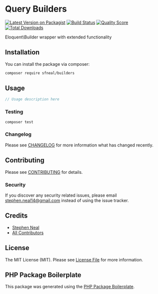 # Query Builders

[![Latest Version on Packagist](https://img.shields.io/packagist/v/sfneal/builders.svg?style=flat-square)](https://packagist.org/packages/sfneal/builders)
[![Build Status](https://img.shields.io/travis/sfneal/builders/master.svg?style=flat-square)](https://travis-ci.org/sfneal/builders)
[![Quality Score](https://img.shields.io/scrutinizer/g/sfneal/builders.svg?style=flat-square)](https://scrutinizer-ci.com/g/sfneal/builders)
[![Total Downloads](https://img.shields.io/packagist/dt/sfneal/builders.svg?style=flat-square)](https://packagist.org/packages/sfneal/builders)

Eloquent\Builder wrapper with extended functionality



## Installation

You can install the package via composer:

```bash
composer require sfneal/builders
```

## Usage

``` php
// Usage description here
```

### Testing

``` bash
composer test
```

### Changelog

Please see [CHANGELOG](CHANGELOG.md) for more information what has changed recently.

## Contributing

Please see [CONTRIBUTING](CONTRIBUTING.md) for details.

### Security

If you discover any security related issues, please email stephen.neal14@gmail.com instead of using the issue tracker.

## Credits

- [Stephen Neal](https://github.com/sfneal)
- [All Contributors](../../contributors)

## License

The MIT License (MIT). Please see [License File](LICENSE.md) for more information.

## PHP Package Boilerplate

This package was generated using the [PHP Package Boilerplate](https://laravelpackageboilerplate.com).
